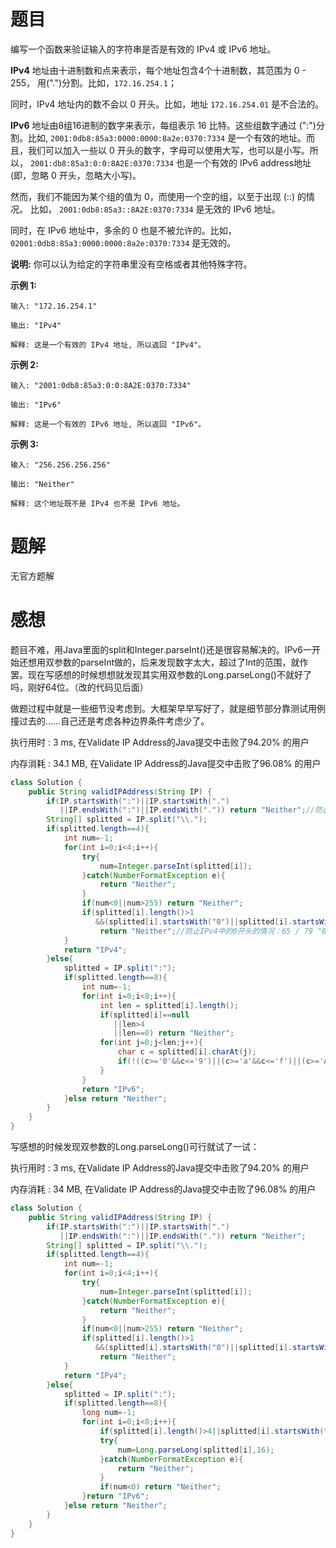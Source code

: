 # 题目

编写一个函数来验证输入的字符串是否是有效的 IPv4 或 IPv6 地址。

**IPv4** 地址由十进制数和点来表示，每个地址包含4个十进制数，其范围为 0 - 255， 用(".")分割。比如，`172.16.254.1`；

同时，IPv4 地址内的数不会以 0 开头。比如，地址 `172.16.254.01` 是不合法的。

**IPv6** 地址由8组16进制的数字来表示，每组表示 16 比特。这些组数字通过 (":")分割。比如,  `2001:0db8:85a3:0000:0000:8a2e:0370:7334` 是一个有效的地址。而且，我们可以加入一些以 0 开头的数字，字母可以使用大写，也可以是小写。所以， `2001:db8:85a3:0:0:8A2E:0370:7334` 也是一个有效的 IPv6 address地址 (即，忽略 0 开头，忽略大小写)。

然而，我们不能因为某个组的值为 0，而使用一个空的组，以至于出现 (::) 的情况。 比如， `2001:0db8:85a3::8A2E:0370:7334` 是无效的 IPv6 地址。

同时，在 IPv6 地址中，多余的 0 也是不被允许的。比如， `02001:0db8:85a3:0000:0000:8a2e:0370:7334` 是无效的。

**说明:** 你可以认为给定的字符串里没有空格或者其他特殊字符。

**示例 1:**

```
输入: "172.16.254.1"

输出: "IPv4"

解释: 这是一个有效的 IPv4 地址, 所以返回 "IPv4"。
```

**示例 2:**

```
输入: "2001:0db8:85a3:0:0:8A2E:0370:7334"

输出: "IPv6"

解释: 这是一个有效的 IPv6 地址, 所以返回 "IPv6"。
```

**示例 3:**

```
输入: "256.256.256.256"

输出: "Neither"

解释: 这个地址既不是 IPv4 也不是 IPv6 地址。
```

# 题解

无官方题解

# 感想

题目不难，用Java里面的split和Integer.parseInt()还是很容易解决的。IPv6一开始还想用双参数的parseInt做的，后来发现数字太大，超过了Int的范围，就作罢。现在写感想的时候想想就发现其实用双参数的Long.parseLong()不就好了吗，刚好64位。（改的代码见后面）

做题过程中就是一些细节没考虑到。大框架早早写好了，就是细节部分靠测试用例撞过去的……自己还是考虑各种边界条件考虑少了。 

执行用时 : 3 ms, 在Validate IP Address的Java提交中击败了94.20% 的用户

内存消耗 : 34.1 MB, 在Validate IP Address的Java提交中击败了96.08% 的用户

```java
class Solution {
    public String validIPAddress(String IP) {
        if(IP.startsWith(":")||IP.startsWith(".")
           ||IP.endsWith(":")||IP.endsWith(".")) return "Neither";//防止开头和结尾是“：”和“.”，会扰乱后面split的判断：52 / 79 "2001:0db8:85a3:0:0:8A2E:0370:7334:"
        String[] splitted = IP.split("\\.");
        if(splitted.length==4){
            int num=-1;
            for(int i=0;i<4;i++){
                try{
                    num=Integer.parseInt(splitted[i]);
                }catch(NumberFormatException e){
                    return "Neither";
                }
                if(num<0||num>255) return "Neither";
                if(splitted[i].length()>1
                   &&(splitted[i].startsWith("0")||splitted[i].startsWith("-")))
                    return "Neither";//防止IPv4中的0开头的情况：65 / 79 "01.01.01.01"；还有防止-0的情况：76 / 79 "15.16.-0.1"
            }
            return "IPv4";
        }else{
            splitted = IP.split(":");
            if(splitted.length==8){
                int num=-1;
                for(int i=0;i<8;i++){
                    int len = splitted[i].length();
                    if(splitted[i]==null
                       ||len>4
                       ||len==0) return "Neither";
                    for(int j=0;j<len;j++){
                        char c = splitted[i].charAt(j);
                        if(!((c>='0'&&c<='9')||(c>='a'&&c<='f')||(c>='A'&&c<='F'))) return "Neither";
                    }
                }
                return "IPv6";
            }else return "Neither";
        }
    }
}
```



写感想的时候发现双参数的Long.parseLong()可行就试了一试：

执行用时 : 3 ms, 在Validate IP Address的Java提交中击败了94.20% 的用户

内存消耗 : 34 MB, 在Validate IP Address的Java提交中击败了96.08% 的用户

```java
class Solution {
    public String validIPAddress(String IP) {
        if(IP.startsWith(":")||IP.startsWith(".")
           ||IP.endsWith(":")||IP.endsWith(".")) return "Neither";
        String[] splitted = IP.split("\\.");
        if(splitted.length==4){
            int num=-1;
            for(int i=0;i<4;i++){
                try{
                    num=Integer.parseInt(splitted[i]);
                }catch(NumberFormatException e){
                    return "Neither";
                }
                if(num<0||num>255) return "Neither";
                if(splitted[i].length()>1
                   &&(splitted[i].startsWith("0")||splitted[i].startsWith("-")))
                    return "Neither";
            }
            return "IPv4";
        }else{
            splitted = IP.split(":");
            if(splitted.length==8){
                long num=-1;
                for(int i=0;i<8;i++){
                    if(splitted[i].length()>4||splitted[i].startsWith("-")) return "Neither";
                    try{
                        num=Long.parseLong(splitted[i],16);
                    }catch(NumberFormatException e){
                        return "Neither";
                    }
                    if(num<0) return "Neither";
                }return "IPv6";
            }else return "Neither";
        }
    }
}
```

